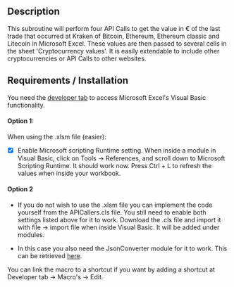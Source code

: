 ## Description
This subroutine will perform four API Calls to get the value in € of the last trade that occurred at Kraken of Bitcoin, Ethereum, Ethereum classic and Litecoin in Microsoft Excel. These values are then passed to several cells in the sheet 'Cryptocurrency values'. It is easily extendable to include other cryptocurrencies or API Calls to other websites. 

## Requirements / Installation
You need the [developer tab](https://msdn.microsoft.com/nl-nl/library/bb608625.aspx) to access Microsoft Excel's Visual Basic functionality. 

#### Option 1:
When using the .xlsm file (easier):

- [x] Enable Microsoft scripting Runtime setting. When inside a module in Visual Basic, click on Tools -> References, and scroll down to Microsoft Scripting Runtime.
It should work now. Press Ctrl + L to refresh the values when inside your workbook.

#### Option 2
- If you do not wish to use the .xlsm file you can implement the code yourself from the APICallers.cls file. You still need to enable both settings listed above for it to work. Download the .cls file and import it with file -> import file when inside Visual Basic. It will be added under modules. 

- In this case you also need the JsonConverter module for it to work. This can be retrieved [here](https://github.com/VBA-tools/VBA-JSON).

You can link the macro to a shortcut if you want by adding a shortcut at Developer tab -> Macro's -> Edit.
